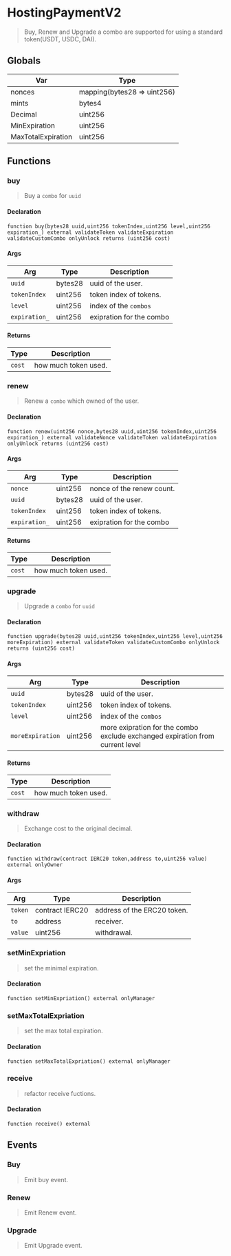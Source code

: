 # HostingPaymentV2

> Buy, Renew and Upgrade a combo are supported for using a standard token(USDT, USDC, DAI).

## Globals

| Var | Type |
| --- | --- |
| nonces | mapping(bytes28 => uint256) |
| mints | bytes4 |
| Decimal | uint256 |
| MinExpiration | uint256 |
| MaxTotalExpiration | uint256 |

## Functions

### buy

> Buy a `combo` for `uuid`

#### Declaration

```
function buy(bytes28 uuid,uint256 tokenIndex,uint256 level,uint256 expiration_) external validateToken validateExpiration validateCustomCombo onlyUnlock returns (uint256 cost)
```

#### Args

| Arg | Type | Description |
| --- | --- | --- |
|`uuid` | bytes28 | uuid of the user.
|`tokenIndex` | uint256 | token index of tokens.
|`level` | uint256 | index of the `combos`
|`expiration_` | uint256 | exipration for the combo

#### Returns

| Type | Description |
| --- | --- |
|`cost` | how much token used.

### renew

> Renew a `combo` which owned of the user.

#### Declaration

```
function renew(uint256 nonce,bytes28 uuid,uint256 tokenIndex,uint256 expiration_) external validateNonce validateToken validateExpiration onlyUnlock returns (uint256 cost)
```

#### Args

| Arg | Type | Description |
| --- | --- | --- |
|`nonce` | uint256 | nonce of the renew count.
|`uuid` | bytes28 | uuid of the user.
|`tokenIndex` | uint256 | token index of tokens.
|`expiration_` | uint256 | exipration for the combo

#### Returns

| Type | Description |
| --- | --- |
|`cost` | how much token used.

### upgrade

> Upgrade a `combo` for `uuid`

#### Declaration

```
function upgrade(bytes28 uuid,uint256 tokenIndex,uint256 level,uint256 moreExpiration) external validateToken validateCustomCombo onlyUnlock returns (uint256 cost)
```

#### Args

| Arg | Type | Description |
| --- | --- | --- |
|`uuid` | bytes28 | uuid of the user.
|`tokenIndex` | uint256 | token index of tokens.
|`level` | uint256 | index of the `combos`
|`moreExpiration` | uint256 | more exipration for the combo exclude exchanged expiration from current level

#### Returns

| Type | Description |
| --- | --- |
|`cost` | how much token used.

### withdraw

> Exchange cost to the original decimal.

#### Declaration

```
function withdraw(contract IERC20 token,address to,uint256 value) external onlyOwner
```

#### Args

| Arg | Type | Description |
| --- | --- | --- |
|`token` | contract IERC20 | address of the ERC20 token.
|`to` | address | receiver.
|`value` | uint256 | withdrawal.

### setMinExpriation

> set the minimal expiration.

#### Declaration

```
function setMinExpriation() external onlyManager
```

### setMaxTotalExpriation

> set the max total expiration.

#### Declaration

```
function setMaxTotalExpriation() external onlyManager
```

### receive

> refactor receive fuctions.

#### Declaration

```
function receive() external
```

## Events

### Buy

> Emit buy event.
  
### Renew

> Emit Renew event.
  
### Upgrade

> Emit Upgrade event.
  